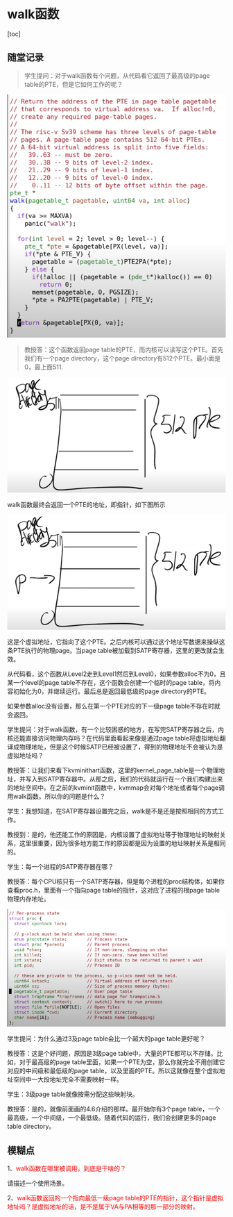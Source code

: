 # walk函数

[toc]

## 随堂记录



> 学生提问：对于walk函数有个问题，从代码看它返回了最高级的page table的PTE，但是它如何工作的呢？

![img](.assets/image%20(207).png)

> 教授答：这个函数返回page table的PTE，而内核可以读写这个PTE。首先我们有一个page directory，这个page directory有512个PTE。最小面是0，最上面511.

![img](.assets/image%20(248).png)

walk函数最终会返回一个PTE的地址，即指针，如下图所示

![img](.assets/image%20(200).png)

这是个虚拟地址，它指向了这个PTE。之后内核可以通过这个地址写数据来操纵这条PTE执行的物理page。当page table被加载到SATP寄存器，这里的更改就会生效。

从代码看，这个函数从Level2走到Level1然后到Level0，如果参数alloc不为0，且某一个level的page table不存在，这个函数会创建一个临时的page table，将内容初始化为0，并继续运行。最后总是返回最低级的page directory的PTE。

如果参数alloc没有设置，那么在第一个PTE对应的下一级page table不存在时就会返回。

学生提问：对于walk函数，有一个比较困惑的地方，在写完SATP寄存器之后，内核还能直接访问物理内存吗？在代码里面看起来像是通过page  table将虚拟地址翻译成物理地址，但是这个时候SATP已经被设置了，得到的物理地址不会被认为是虚拟地址吗？

教授答：让我们来看下kvminithart函数，这里的kernel_page_table是一个物理地址，并写入到SATP寄存器中。从那之后，我们的代码就运行在一个我们构建出来的地址空间中。在之前的kvminit函数中，kvmmap会对每个地址或者每个page调用walk函数。所以你的问题是什么？

学生：我想知道，在SATP寄存器设置完之后，walk是不是还是按照相同的方式工作。

教授到：是的，他还能工作的原因是，内核设置了虚拟地址等于物理地址的映射关系，这里很重要，因为很多地方能工作的原因都是因为设置的地址映射关系是相同的。

学生：每一个进程的SATP寄存器在哪？

教授答：每个CPU核只有一个SATP寄存器，但是每个进程的proc结构体，如果你查看proc.h，里面有一个指向page table的指针，这对应了进程的根page table物理内存地址。

![img](.assets/image%20(206).png)

学生提问：为什么通过3及page table会比一个超大的page table更好呢？

教授答：这是个好问题，原因是3级page table中，大量的PTE都可以不存储。比如，对于最高级的page table里面，如果一个PTE为空，那么你就完全不用创建它对应的中间级和最低级的page table，以及里面的PTE。所以这就像在整个虚拟地址空间中一大段地址完全不需要映射一样。

学生：3级page table就像按需分配这些映射块。

教授答：是的，就像前面画的4.6介绍的那样。最开始你有3个page table，一个最高级，一个中间级，一个最低级。随着代码的运行，我们会创建更多的page table directory。



## 模糊点

1、<font color='red'>walk函数在哪里被调用，到底是干啥的？</font>

请描述一个使用场景。



2、<font color='red'>walk函数返回的一个指向最低一级page table的PTE的指针，这个指针是虚拟地址吗？是虚拟地址的话，是不是属于VA与PA相等的那一部分的映射。</font>




